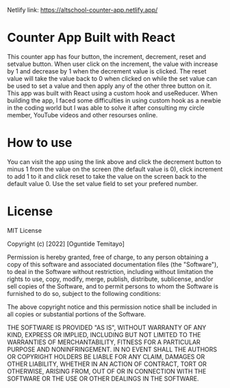 Netlify link: https://altschool-counter-app.netlify.app/
# Counter App Built with React
This counter app has four button, the increment, decrement, reset and setvalue button. When user click on the increment, the value with increase by 1 and decrease by 1 when the decrement value is clicked. The reset value will take the value back to 0 when clicked on while the set value can be used to set a value and then apply any of the other three button on it.
This app was built with React using a custom hook and useReducer. When building the app, I faced some difficulties in using custom hook as a newbie in the coding world but I was able to solve it after consulting my circle member, YouTube videos and other resourses online.
# How to use
You can visit the app using the link above and click the decrement button to minus 1 from the value on the screen (the default value is 0), click increment to add 1 to it and click reset to take the value on the screen back to the default value 0. Use the set value field to set your prefered number.
# License
MIT License

Copyright (c) [2022] [Oguntide Temitayo]

Permission is hereby granted, free of charge, to any person obtaining a copy
of this software and associated documentation files (the "Software"), to deal
in the Software without restriction, including without limitation the rights
to use, copy, modify, merge, publish, distribute, sublicense, and/or sell
copies of the Software, and to permit persons to whom the Software is
furnished to do so, subject to the following conditions:

The above copyright notice and this permission notice shall be included in all
copies or substantial portions of the Software.

THE SOFTWARE IS PROVIDED "AS IS", WITHOUT WARRANTY OF ANY KIND, EXPRESS OR
IMPLIED, INCLUDING BUT NOT LIMITED TO THE WARRANTIES OF MERCHANTABILITY,
FITNESS FOR A PARTICULAR PURPOSE AND NONINFRINGEMENT. IN NO EVENT SHALL THE
AUTHORS OR COPYRIGHT HOLDERS BE LIABLE FOR ANY CLAIM, DAMAGES OR OTHER
LIABILITY, WHETHER IN AN ACTION OF CONTRACT, TORT OR OTHERWISE, ARISING FROM,
OUT OF OR IN CONNECTION WITH THE SOFTWARE OR THE USE OR OTHER DEALINGS IN THE
SOFTWARE.
